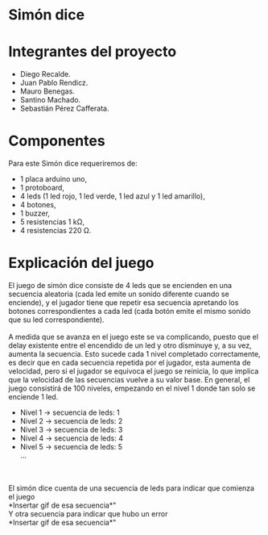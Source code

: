 # Simón dice

# Integrantes del proyecto

* Diego Recalde.
* Juan Pablo Rendicz.
* Mauro Benegas.
* Santino Machado.
* Sebastián Pérez Cafferata.

# Componentes

Para este Simón dice requeriremos de:
+ 1 placa arduino uno, 
+ 1 protoboard,
+ 4 leds (1 led rojo, 1 led verde, 1 led azul y 1 led amarillo), 
+ 4 botones, 
+ 1 buzzer,
+ 5 resistencias 1 kΩ,
+ 4 resistencias 220 Ω.

# Explicación del juego

El juego de simón dice consiste de 4 leds que se encienden en una secuencia aleatoria (cada led emite un sonido diferente cuando se enciende), y el jugador tiene que repetir esa secuencia apretando los botones correspondientes a cada led (cada botón emite el mismo sonido que su led correspondiente).<br>
<br>
A medida que se avanza en el juego este se va complicando, puesto que el delay existente entre el encendido de un led y otro disminuye y, a su vez, aumenta la secuencia. Esto sucede cada 1 nivel completado correctamente, es decir que en cada secuencia repetida por el jugador, esta aumenta de velocidad, pero si el jugador se equivoca el juego se reinicia, lo que implica que la velocidad de las secuencias vuelve a su valor base. En general, el juego consistirá de 100 niveles, empezando en el nivel 1 donde tan solo se enciende 1 led.<br>
* Nivel 1 → secuencia de leds: 1
* Nivel 2 → secuencia de leds: 2
* Nivel 3 → secuencia de leds: 3
* Nivel 4 → secuencia de leds: 4
* Nivel 5 → secuencia de leds: 5<br>
…
<br>
<br>
El simón dice cuenta de una secuencia de leds para indicar que comienza el juego<br>
*Insertar gif de esa secuencia*"<br>
	Y otra secuencia para indicar que hubo un error<br>
*Insertar gif de esa secuencia*"<br>